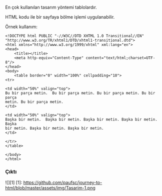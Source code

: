 En çok kullanılan tasarım yöntemi tablolardır.

HTML <table> kodu ile bir sayfaya bölme işlemi uygulanabilir.

Örnek kullanım:

```
<!DOCTYPE html PUBLIC "-//W3C//DTD XHTML 1.0 Transitional//EN" "http://www.w3.org/TR/xhtml1/DTD/xhtml1-transitional.dtd">
<html xmlns="http://www.w3.org/1999/xhtml" xml:lang="en">
<head>
    <title></title>
    <meta http-equiv="Content-Type" content="text/html;charset=UTF-8"/>
</head>
<body>
	<table border="0" width="100%" cellpadding="10">
<tr>

<td width="50%" valign="top">
Bu bir parça metin.  Bu bir parça metin. Bu bir parça metin. Bu bir parça 
metin. Bu bir parça metin.
</td>

<td width="50%" valign="top">
Başka bir metin.  Başka bir metin. Başka bir metin. Başka bir metin. Başka 
bir metin. Başka bir metin. Başka bir metin.
</td>

</tr>
</table>

</body>
</html>
```
### Çıktı

![][1]
[1]: https://github.com/paufsc/journey-to-html/blob/master/assets/img/Tasarim-1.png
